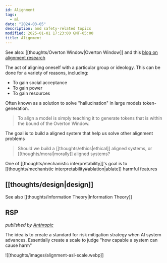 ```yaml
---
id: Alignment
tags:
  - ml
date: "2024-03-05"
description: and safety-related topics
modified: 2025-01-01 17:23:00 GMT-05:00
title: Alignment
---
```


See also: [[thoughts/Overton Window|Overton Window]] and this [blog on alignment research](https://openai.com/blog/our-approach-to-alignment-research)

The act of aligning oneself with a particular group or ideology. This can be done for a variety of reasons, including:

- To gain social acceptance
- To gain power
- To gain resources

Often known as a solution to solve "hallucination" in large models token-generation.

> To align a model is simply teaching it to generate tokens that is within the bound of the Overton Window.

The goal is to build a aligned system that help us solve other alignment problems

> Should we build a [[thoughts/ethics|ethical]] aligned systems, or [[thoughts/moral|morally]] aligned systems?

One of [[thoughts/mechanistic interpretability]]'s goal is to [[thoughts/mechanistic interpretability#ablation|ablate]] harmful features

## [[thoughts/design|design]]

See also [[thoughts/Information Theory|Information Theory]]

## RSP

_published by [Anthropic](https://assets.anthropic.com/m/24a47b00f10301cd/original/Anthropic-Responsible-Scaling-Policy-2024-10-15.pdf)_

The idea is to create a standard for risk mitigation strategy when AI system advances. Essentially create a scale to judge "how capable a system can cause harm"

![[thoughts/images/alignment-asl-scale.webp]]
